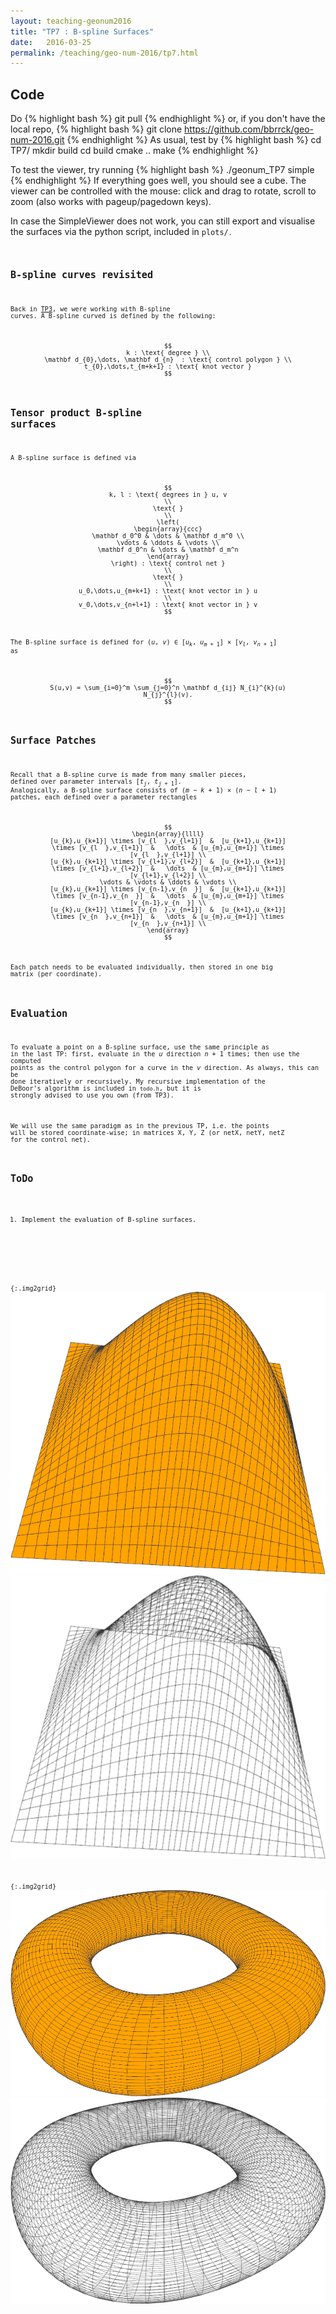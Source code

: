 ```yaml
---
layout: teaching-geonum2016
title: "TP7 : B-spline Surfaces"
date:   2016-03-25
permalink: /teaching/geo-num-2016/tp7.html
---
```


## Code
Do
{% highlight bash %}
git pull
{% endhighlight %}
or, if you don't have the local repo,
{% highlight bash %}
git clone https://github.com/bbrrck/geo-num-2016.git
{% endhighlight %}
As usual, test by
{% highlight bash %}
cd TP7/
mkdir build
cd build
cmake ..
make
{% endhighlight %}

To test the viewer, try running
{% highlight bash %}
./geonum_TP7 simple
{% endhighlight %}
If everything goes well, you should see a cube. The viewer can be controlled with the mouse: click and drag to rotate, scroll to zoom (also works with pageup/pagedown keys).

In case the SimpleViewer does not work, you can still export and visualise the surfaces via the python script, included in <code>plots/<code>.


## B-spline curves revisited
Back in [TP3](tp3.html), we were working with B-spline curves.
A B-spline curved is defined by the following:

$$
k : \text{ degree } \\
\mathbf d_{0},\dots, \mathbf d_{n}  : \text{ control polygon } \\
t_{0},\dots,t_{m+k+1} : \text{ knot vector } 
$$

## Tensor product B-spline surfaces
A B-spline surface is defined via

$$
k, l : \text{ degrees in } u, v
\\
\text{ }
\\
\left(
\begin{array}{ccc}
 \mathbf d_0^0 & \dots & \mathbf d_m^0 \\
 \vdots & \ddots & \vdots \\
 \mathbf d_0^n & \dots & \mathbf d_m^n
\end{array}
\right) : \text{ control net }
\\
\text{ }
\\
u_0,\dots,u_{m+k+1} : \text{ knot vector in } u
\\
v_0,\dots,v_{n+l+1} : \text{ knot vector in } v
$$

The B-spline surface is defined for $(u,v) \in [u_k,u_{m+1}] \times [v_l,v_{n+1}]$ as 

$$
S(u,v) = \sum_{i=0}^m \sum_{j=0}^n \mathbf d_{ij} N_{i}^{k}(u) N_{j}^{l}(v).
$$


## Surface Patches
Recall that a B-spline curve is made from many smaller pieces, defined over parameter intervals $[t_j,t_{j+1}]$.
Analogically, a B-spline surface consists of $(m-k+1) \times (n-l+1)$ patches, each defined over a parameter rectangles

$$
\begin{array}{llll}
 [u_{k},u_{k+1}] \times [v_{l  },v_{l+1}]  &  [u_{k+1},u_{k+1}] \times [v_{l  },v_{l+1}]  &   \dots  & [u_{m},u_{m+1}] \times [v_{l  },v_{l+1}] \\
 [u_{k},u_{k+1}] \times [v_{l+1},v_{l+2}]  &  [u_{k+1},u_{k+1}] \times [v_{l+1},v_{l+2}]  &   \dots  & [u_{m},u_{m+1}] \times [v_{l+1},v_{l+2}] \\
 \vdots & \vdots & \ddots & \vdots \\
 [u_{k},u_{k+1}] \times [v_{n-1},v_{n  }]  &  [u_{k+1},u_{k+1}] \times [v_{n-1},v_{n  }]  &   \dots  & [u_{m},u_{m+1}] \times [v_{n-1},v_{n  }] \\
 [u_{k},u_{k+1}] \times [v_{n  },v_{n+1}]  &  [u_{k+1},u_{k+1}] \times [v_{n  },v_{n+1}]  &   \dots  & [u_{m},u_{m+1}] \times [v_{n  },v_{n+1}] \\
\end{array}
$$

Each patch needs to be evaluated individually, then stored in one big matrix (per coordinate).

## Evaluation
To evaluate a point on a B-spline surface, use the same principle as in the last TP: first, evaluate in the $u$ direction $n+1$ times; then use the computed points as the control polygon for a curve in the $v$ direction.
As always, this can be done iteratively or recursively.
My recursive implementation of the DeBoor's algorithm is included in <code>todo.h</code>, but it is strongly advised to use you own (from TP3).

We will use the same paradigm as in the previous TP, i.e. the points will be stored coordinate-wise; in matrices X, Y, Z (or netX, netY, netZ for the control net). 

## ToDo
1. Implement the evaluation of B-spline surfaces.

<br />

{:.img2grid}
![simple full](/assets/geo-num-2016/tp7/simple-full.png)
![simple wire](/assets/geo-num-2016/tp7/simple-wire.png)

{:.img2grid}
![torus full](/assets/geo-num-2016/tp7/torus-full.png)
![torus wire](/assets/geo-num-2016/tp7/torus-wire.png)
